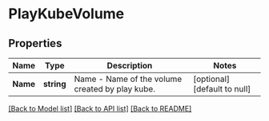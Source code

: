 # PlayKubeVolume

## Properties
Name | Type | Description | Notes
------------ | ------------- | ------------- | -------------
**Name** | **string** | Name - Name of the volume created by play kube. | [optional] [default to null]

[[Back to Model list]](../README.md#documentation-for-models) [[Back to API list]](../README.md#documentation-for-api-endpoints) [[Back to README]](../README.md)

